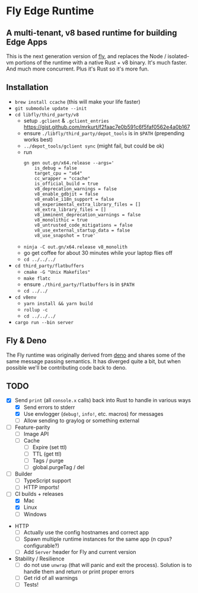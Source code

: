 # Fly Edge Runtime

## A multi-tenant, v8 based runtime for building Edge Apps

This is the next generation version of [fly](superfly/fly), and replaces the Node / isolated-vm portions of the runtime with a native Rust + v8 binary. It's much faster. And much more concurrent. Plus it's Rust so it's more fun.

## Installation

- `brew install ccache` (this will make your life faster)
- `git submodule update --init`
- `cd libfly/third_party/v8`
  - setup `.gclient` & `.gclient_entries` https://gist.github.com/mrkurt/f2faac7e0b591c6f5faf0562e4a0b167
  - ensure `./libfly/third_party/depot_tools` is in `$PATH` (prepending works best)
  - `../depot_tools/gclient sync` (might fail, but could be ok)
  - run
    ```
    gn gen out.gn/x64.release --args='
        is_debug = false
        target_cpu = "x64"
        cc_wrapper = "ccache"
        is_official_build = true
        v8_deprecation_warnings = false
        v8_enable_gdbjit = false
        v8_enable_i18n_support = false
        v8_experimental_extra_library_files = []
        v8_extra_library_files = []
        v8_imminent_deprecation_warnings = false
        v8_monolithic = true
        v8_untrusted_code_mitigations = false
        v8_use_external_startup_data = false
        v8_use_snapshot = true'
    ```
  - `ninja -C out.gn/x64.release v8_monolith`
  - go get coffee for about 30 minutes while your laptop flies off
  - `cd ../../../`
- `cd third_party/flatbuffers`
  - `cmake -G "Unix Makefiles"`
  - `make flatc`
  - ensure `./third_party/flatbuffers` is in `$PATH`
  - `cd ../../`
- `cd v8env`
  - `yarn install && yarn build`
  - `rollup -c`
  - `cd ../../../`
- `cargo run --bin server`

## Fly & Deno

The Fly runtime was originally derived from [deno](denoland/deno) and shares some of the same message passing semantics. It has diverged quite a bit, but when possible we'll be contributing code back to deno.

## TODO

- [x] Send `print` (all `console.x` calls) back into Rust to handle in various ways
  - [x] Send errors to stderr
  - [x] Use envlogger (`debug!`, `info!`, etc. macros) for messages
  - [ ] Allow sending to graylog or something external
- [ ] Feature-parity
  - [ ] Image API
  - [ ] Cache
    - [ ] Expire (set ttl)
    - [ ] TTL (get ttl)
    - [ ] Tags / purge
    - [ ] global.purgeTag / del
- [ ] Builder
  - [ ] TypeScript support
  - [ ] HTTP imports!
- [ ] CI builds + releases
  - [x] Mac
  - [x] Linux
  - [ ] Windows
- HTTP
  - [ ] Actually use the config hostnames and correct app
  - [ ] Spawn multiple runtime instances for the same app (n cpus? configurable?)
  - [ ] Add `Server` header for Fly and current version
- Stability / Resilience
  - [ ] do not use `unwrap` (that will panic and exit the process). Solution is to handle them and return or print proper errors
  - [ ] Get rid of all warnings
  - [ ] Tests!
